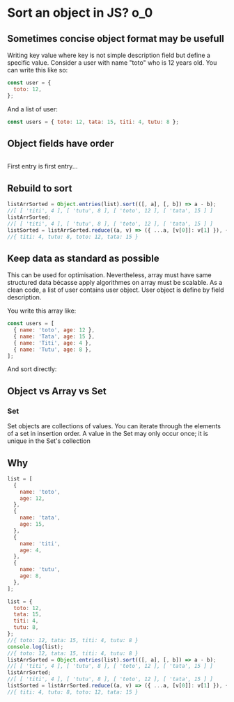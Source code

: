 # Sort an object in JS? o_0

## Sometimes concise object format may be usefull

Writing key value where key is not simple description field but define a specific value.
Consider a user with name "toto" who is 12 years old. You can write this like so:

```js
const user = {
  toto: 12,
};
```

And a list of user:

```js
const users = { toto: 12, tata: 15, titi: 4, tutu: 8 };
```

<!-- ```js
const users = [{ toto: 12 }, { tata: 15 }, { titi: 4 }, { tutu: 8 }];
``` -->

## Object fields have order

```js

```

First entry is first entry...

## Rebuild to sort

```js
listArrSorted = Object.entries(list).sort(([, a], [, b]) => a - b);
//[ [ 'titi', 4 ], [ 'tutu', 8 ], [ 'toto', 12 ], [ 'tata', 15 ] ]
listArrSorted;
//[ [ 'titi', 4 ], [ 'tutu', 8 ], [ 'toto', 12 ], [ 'tata', 15 ] ]
listSorted = listArrSorted.reduce((a, v) => ({ ...a, [v[0]]: v[1] }), {});
//{ titi: 4, tutu: 8, toto: 12, tata: 15 }
```

## Keep data as standard as possible

This can be used for optimisation.
Nevertheless, array must have same structured data bécasse apply algorithmes on array must be scalable.
As a clean code, a list of user contains user object. User object is define by field description.

You write this array like:

```js
const users = [
  { name: 'toto', age: 12 },
  { name: 'Tata', age: 15 },
  { name: 'Titi', age: 4 },
  { name: 'Tutu', age: 8 },
];
```

And sort directly:

## Object vs Array vs Set

### Set

Set objects are collections of values. You can iterate through the elements of a set in insertion order. A value in the Set may only occur once; it is unique in the Set's collection

## Why

```js
list = [
  {
    name: 'toto',
    age: 12,
  },
  {
    name: 'tata',
    age: 15,
  },
  {
    name: 'titi',
    age: 4,
  },
  {
    name: 'tutu',
    age: 8,
  },
];
```

```js
list = {
  toto: 12,
  tata: 15,
  titi: 4,
  tutu: 8,
};
//{ toto: 12, tata: 15, titi: 4, tutu: 8 }
console.log(list);
//{ toto: 12, tata: 15, titi: 4, tutu: 8 }
listArrSorted = Object.entries(list).sort(([, a], [, b]) => a - b);
//[ [ 'titi', 4 ], [ 'tutu', 8 ], [ 'toto', 12 ], [ 'tata', 15 ] ]
listArrSorted;
//[ [ 'titi', 4 ], [ 'tutu', 8 ], [ 'toto', 12 ], [ 'tata', 15 ] ]
listSorted = listArrSorted.reduce((a, v) => ({ ...a, [v[0]]: v[1] }), {});
//{ titi: 4, tutu: 8, toto: 12, tata: 15 }
```
